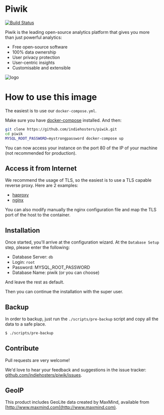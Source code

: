 # Piwik

[![Build Status](https://travis-ci.org/piwik/docker-piwik.svg?branch=master)](https://travis-ci.org/piwik/docker-piwik)

Piwik is the leading open-source analytics platform that gives you more than just powerful analytics:

 - Free open-source software
 - 100% data ownership
 - User privacy protection
 - User-centric insights
 - Customisable and extensible

![logo](https://rawgit.com/piwik/docker-piwik/master/logo.svg)

# How to use this image

The easiest is to use our `docker-compose.yml`.

Make sure you have [docker-compose](http://docs.docker.com/compose/install/) installed. And then:

```bash
git clone https://github.com/indiehosters/piwik.git
cd piwik
MYSQL_ROOT_PASSWORD=mystrongpassword docker-compose up
```

You can now access your instance on the port 80 of the IP of your machine (not recommended for production).

## Access it from Internet

We recommend the usage of TLS, so the easiest is to use a TLS capable reverse proxy.
Here are 2 examples:

 - [haproxy](https://github.com/indiehosters/haproxy)
 - [nginx](https://github.com/indiehosters/nginx)

You can also modify manually the nginx configuration file and map the TLS port of the host to the container.

## Installation

Once started, you'll arrive at the configuration wizard.
At the `Database Setup` step, please enter the following:

  -  Database Server: `db`
  -  Login: `root`
  -  Password: MYSQL_ROOT_PASSWORD
  -  Database Name: piwik (or you can choose)

And leave the rest as default.

Then you can continue the installation with the super user.

## Backup

In order to backup, just run the `./scripts/pre-backup` script and copy all the data to a safe place.

```bash
$ ./scripts/pre-backup
```

## Contribute

Pull requests are very welcome!

We'd love to hear your feedback and suggestions in the issue tracker: [github.com/indiehosters/piwik/issues](https://github.com/indiehosters/piwik/issues).

## GeoIP

This product includes GeoLite data created by MaxMind, available from
[http://www.maxmind.com](http://www.maxmind.com).
